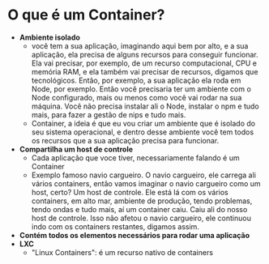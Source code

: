 # O que é um Container?
- **Ambiente isolado**
	- você tem a sua aplicação, imaginando aqui bem por alto, e a sua aplicação, ela precisa de alguns recursos para conseguir funcionar. Ela vai precisar, por exemplo, de um recurso computacional, CPU e memória RAM, e ela também vai precisar de recursos, digamos que tecnológicos. Então, por exemplo, a sua aplicação ela roda em Node, por exemplo. Então você precisaria ter um ambiente com o Node configurado, mais ou menos como você vai rodar na sua máquina. Você não precisa instalar ali o Node, instalar o npm e tudo mais, para fazer a gestão de nips e tudo mais.
	- Container, a ideia é que eu vou criar um ambiente que é isolado do seu sistema operacional, e dentro desse ambiente você tem todos os recursos que a sua aplicação precisa para funcionar.
- **Compartilha um host de controle**
	- Cada aplicação que voce tiver, necessariamente falando é um Container
	- Exemplo famoso navio cargueiro. O navio cargueiro, ele carrega ali vários containers, então vamos imaginar o navio cargueiro como um host, certo? Um host de controle. Ele está lá com os vários containers, em alto mar, ambiente de produção, tendo problemas, tendo ondas e tudo mais, aí um container caiu. Caiu ali do nosso host de controle. Isso não afetou o navio cargueiro, ele continuou indo com os containers restantes, digamos assim.
- **Contém todos os elementos necessários para rodar uma aplicação**
- **LXC**
	- "Linux Containers": é um recurso nativo de containers